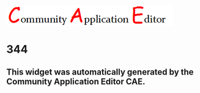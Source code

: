 ![CAE](https://github.com/PhilCAEOrg/CAE-Deployment-Temp/blob/gh-pages/frontendComponent-344/img/logo.png)  

344
===================


This widget was automatically generated by the Community Application Editor CAE.  
---------------

